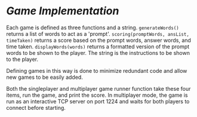 # ***Game Implementation***

Each game is defined as three functions and a string. `generateWords()` returns a list of words to act as a 'prompt'. `scoring(promptWords, ansList, timeTaken)` returns a score based on the prompt words, answer words, and time taken. `displayWords(words)` returns a formatted version of the prompt words to be shown to the player. The string is the instructions to be shown to the player.

Defining games in this way is done to minimize redundant code and allow new games to be easily added.

Both the singleplayer and multiplayer game runner function take these four items, run the game, and print the score. In multiplayer mode, the game is run as an interactive TCP server on port 1224 and waits for both players to connect before starting. 
